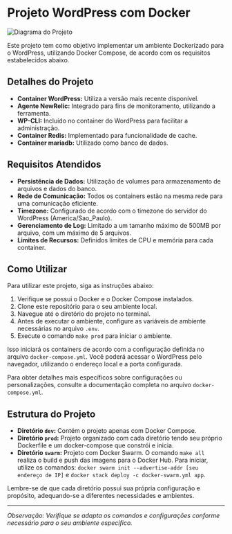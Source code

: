 # Projeto WordPress com Docker

![Diagrama do Projeto](https://github.com/MatheuslFavaretto/devops-project/assets/116848225/e7601e1a-2d87-4db0-87ee-1e3bfacc7c3a)

Este projeto tem como objetivo implementar um ambiente Dockerizado para o WordPress, utilizando Docker Compose, de acordo com os requisitos estabelecidos abaixo.

## Detalhes do Projeto

- **Container WordPress:** Utiliza a versão mais recente disponível.
- **Agente NewRelic:** Integrado para fins de monitoramento, utilizando a ferramenta.
- **WP-CLI:** Incluído no container do WordPress para facilitar a administração.
- **Container Redis:** Implementado para funcionalidade de cache.
- **Container mariadb:** Utilizado como banco de dados.

## Requisitos Atendidos

- **Persistência de Dados:** Utilização de volumes para armazenamento de arquivos e dados do banco.
- **Rede de Comunicação:** Todos os containers estão na mesma rede para uma comunicação eficiente.
- **Timezone:** Configurado de acordo com o timezone do servidor do WordPress (America/Sao_Paulo).
- **Gerenciamento de Log:** Limitado a um tamanho máximo de 500MB por arquivo, com um máximo de 5 arquivos.
- **Limites de Recursos:** Definidos limites de CPU e memória para cada container.

## Como Utilizar

Para utilizar este projeto, siga as instruções abaixo:

1. Verifique se possui o Docker e o Docker Compose instalados.
2. Clone este repositório para o seu ambiente local.
3. Navegue até o diretório do projeto no terminal.
4. Antes de executar o ambiente, configure as variáveis de ambiente necessárias no arquivo `.env`.
5. Execute o comando `make prod` para iniciar o ambiente.

Isso iniciará os containers de acordo com a configuração definida no arquivo `docker-compose.yml`. Você poderá acessar o WordPress pelo navegador, utilizando o endereço local e a porta configurada.

Para obter detalhes mais específicos sobre configurações ou personalizações, consulte a documentação completa no arquivo `docker-compose.yml`.

## Estrutura do Projeto

- **Diretório `dev`:** Contém o projeto apenas com Docker Compose.
- **Diretório `prod`:** Projeto organizado com cada diretório tendo seu próprio Dockerfile e um docker-compose que constrói e inicia.
- **Diretório `swarm`:** Projeto com Docker Swarm. O comando `make all` realiza o build e push das imagens para o Docker Hub. Para iniciar, utilize os comandos: `docker swarm init --advertise-addr [seu endereço de IP]` e `docker stack deploy -c docker-swarm.yml app`.

Lembre-se de que cada diretório possui sua própria configuração e propósito, adequando-se a diferentes necessidades e ambientes.

---
*Observação: Verifique se adapta os comandos e configurações conforme necessário para o seu ambiente específico.*
